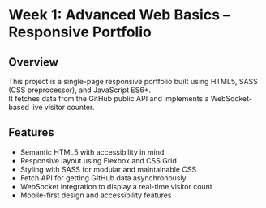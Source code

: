 # Week 1: Advanced Web Basics – Responsive Portfolio

## Overview
This project is a single-page responsive portfolio built using HTML5, SASS (CSS preprocessor), and JavaScript ES6+.  
It fetches data from the GitHub public API and implements a WebSocket-based live visitor counter.

## Features
- Semantic HTML5 with accessibility in mind
- Responsive layout using Flexbox and CSS Grid
- Styling with SASS for modular and maintainable CSS
- Fetch API for getting GitHub data asynchronously
- WebSocket integration to display a real-time visitor count
- Mobile-first design and accessibility features
